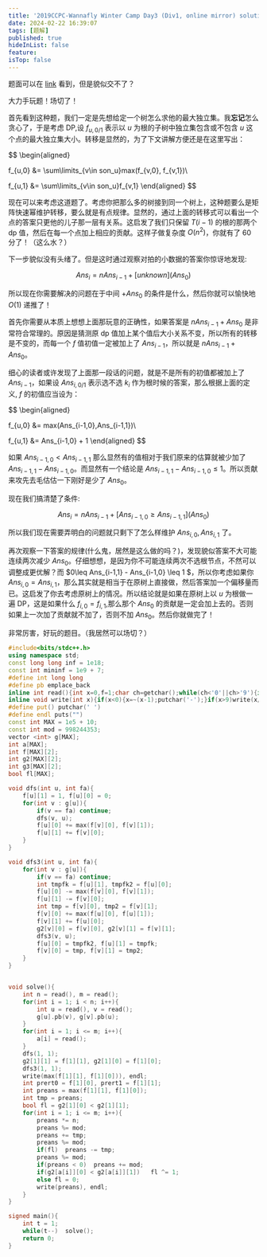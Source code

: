```yaml
---
title: '2019CCPC-Wannafly Winter Camp Day3 (Div1, online mirror) solution-E最大独立集'
date: 2024-02-22 16:39:07
tags: [题解]
published: true
hideInList: false
feature: 
isTop: false
---
```

题面可以在 [link](https://www.cometoj.com/contest/14/problem/E?problem_id=207) 看到，但是貌似交不了？

大力手玩题！场切了！

首先看到这种题，我们一定是先想给定一个树怎么求他的最大独立集。我**忘记**怎么贪心了，于是考虑 DP,设 $f_{u,0/1}$ 表示以 $u$ 为根的子树中独立集包含或不包含 $u$ 这个点的最大独立集大小。转移是显然的，为了下文讲解方便还是在这里写出：

$$
\begin{aligned}

f_{u,0} &= \sum\limits_{v\in son_u}max(f_{v,0}, f_{v,1})\\

 f_{u,1} &= \sum\limits_{v\in son_u}f_{v,1}
\end{aligned}
$$

现在可以来考虑这道题了。考虑你把那么多的树接到同一个树上，这种题要么是矩阵快速幂维护转移，要么就是有点规律。显然的，通过上面的转移式可以看出一个点的答案只更他的儿子那一层有关系。这启发了我们只保留 $T(i-1)$ 的根的那两个 dp 值，然后在每一个点加上相应的贡献。这样子做复杂度 $O(n^2)$，你就有了 60 分了！（这么水？）

下一步貌似没有头绪了。但是这时通过观察对拍的小数据的答案你惊讶地发现:

$$ Ans_i= nAns_{i-1}+[unknown](Ans_0)$$

所以现在你需要解决的问题在于中间 $+Ans_0$ 的条件是什么，然后你就可以愉快地 $O(1)$ 递推了！

首先你需要从本质上想想上面那玩意的正确性，如果答案是 $nAns_{i-1} + Ans_0$ 是非常符合常理的。原因是猜测原 dp 值加上某个值后大小关系不变，所以所有的转移是不变的，而每一个 $f$ 值初值一定被加上了 $Ans_{i-1}$，所以就是 $nAns_{i-1} + Ans_0$。

细心的读者或许发现了上面那一段话的问题，就是不是所有的初值都被加上了 $Ans_{i-1}$，如果设 $Ans_{i,0/1}$ 表示选不选 $k_i$ 作为根时候的答案，那么根据上面的定义, $f$ 的初值应当设为：

$$
\begin{aligned}

f_{u,0} &= max(Ans_{i-1,0},Ans_{i-1,1})\\

 f_{u,1} &= Ans_{i-1,0} + 1
\end{aligned}
$$

如果 $Ans_{i-1,0} < Ans_{i-1,1}$ 那么显然有的值相对于我们原来的估算就被少加了 $Ans_{i-1,1} - Ans_{i-1,0}$。而显然有一个结论是 $Ans_{i-1,1} - Ans_{i-1,0} \leq 1$。所以贡献来攻先去毛估估一下刚好是少了 $Ans_0$。

现在我们搞清楚了条件:


$$ Ans_i= nAns_{i-1}+[Ans_{i-1,0} \geq Ans_{i-1,1}](Ans_0)$$

所以我们现在需要弄明白的问题就只剩下了怎么样维护 $Ans_{i,0}, Ans_{i,1}$ 了。

再次观察一下答案的规律(什么鬼，居然是这么做的吗？)，发现貌似答案不大可能连续两次减少 $Ans_0$。仔细想想，是因为你不可能连续两次不选根节点，不然可以调整成更优解？而 $0\leq Ans_{i-1,1} - Ans_{i-1,0} \leq 1 $，所以你考虑如果你 $Ans_{i,0} = Ans_{i,1}$，那么其实就是相当于在原树上直接做，然后答案加一个偏移量而已。这启发了你去考虑原树上的情况。所以结论就是如果在原树上以 $u$ 为根做一遍 DP，这是如果什么 $f_{i,0} = f_{i,1}$,那么那个 $Ans_0$ 的贡献是一定会加上去的。否则如果上一次加了贡献就不加了，否则不加 $Ans_0$。然后你就做完了！

非常厉害，好玩的题目。（我居然可以场切？）

```cpp
#include<bits/stdc++.h>
using namespace std;
const long long inf = 1e18;
const int mininf = 1e9 + 7;
#define int long long
#define pb emplace_back
inline int read(){int x=0,f=1;char ch=getchar();while(ch<'0'||ch>'9'){if(ch=='-')f=-1;ch=getchar();}while(ch>='0'&&ch<='9'){x=(x<<1)+(x<<3)+(ch^48);ch=getchar();}return x*f;}
inline void write(int x){if(x<0){x=~(x-1);putchar('-');}if(x>9)write(x/10);putchar(x%10+'0');}
#define put() putchar(' ')
#define endl puts("")
const int MAX = 1e5 + 10;
const int mod = 998244353;
vector <int> g[MAX];
int a[MAX];
int f[MAX][2];
int g2[MAX][2];
int g3[MAX][2];
bool fl[MAX];

void dfs(int u, int fa){
	f[u][1] = 1, f[u][0] = 0;
	for(int v : g[u]){
		if(v == fa)	continue;
		dfs(v, u);
		f[u][0] += max(f[v][0], f[v][1]);
		f[u][1] += f[v][0];
	}
}

void dfs3(int u, int fa){
	for(int v : g[u]){
		if(v == fa)	continue;
		int tmpfk = f[u][1], tmpfk2 = f[u][0];
		f[u][0] -= max(f[v][0], f[v][1]);
		f[u][1] -= f[v][0];
		int tmp = f[v][0], tmp2 = f[v][1];
		f[v][0] += max(f[u][0], f[u][1]);
		f[v][1] += f[u][0];
		g2[v][0] = f[v][0], g2[v][1] = f[v][1];
		dfs3(v, u);
		f[u][0] = tmpfk2, f[u][1] = tmpfk;
		f[v][0] = tmp, f[v][1] = tmp2;
	}
}


void solve(){
	int n = read(), m = read();
	for(int i = 1; i < n; i++){
		int u = read(), v = read();
		g[u].pb(v), g[v].pb(u);
	}
	for(int i = 1; i <= m; i++){
		a[i] = read();
	}
	dfs(1, 1);
	g2[1][1] = f[1][1], g2[1][0] = f[1][0];
	dfs3(1, 1);
	write(max(f[1][1], f[1][0])), endl;
	int prert0 = f[1][0], prert1 = f[1][1];
	int preans = max(f[1][1], f[1][0]);
	int tmp = preans;
	bool fl = g2[1][0] < g2[1][1];
	for(int i = 1; i <= m; i++){
		preans *= n;
		preans %= mod;
		preans += tmp;
		preans %= mod;
		if(fl)	preans -= tmp;
		preans %= mod;
		if(preans < 0)	preans += mod;
		if(g2[a[i]][0] < g2[a[i]][1])	fl ^= 1;
		else fl = 0;
		write(preans), endl;
	}
}

signed main(){
	int t = 1;
	while(t--)	solve();
	return 0;
}
```

